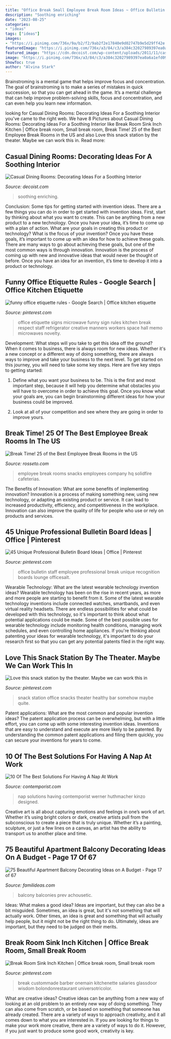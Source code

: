 ```yaml
---
title: "Office Break Small Employee Break Room Ideas ~ Office Bulletin Staff Employee Professional Break Unique Recognition Boards Lounge Officesalt"
description: "Soothing enriching"
date: "2023-08-25"
categories:
- "ideas"
tags: ["ideas"]
images:
- "https://i.pinimg.com/736x/9a/b2/f2/9ab2f2e17840e9d02747b9e5d29ff42e.jpg?b=t"
featuredImage: "https://i.pinimg.com/736x/a3/84/c3/a384c32027989397ea0a6a1efd09c685.jpg"
featured_image: "https://cdn.decoist.com/wp-content/uploads/2011/11/casual-soothing-dining-room.jpg"
image: "https://i.pinimg.com/736x/a3/84/c3/a384c32027989397ea0a6a1efd09c685.jpg"
ShowToc: true
author: "Alvina Stark"
---
```



Brainstroming is a mental game that helps improve focus and concentration. The goal of brainstroming is to make a series of mistakes in quick succession, so that you can get ahead in the game. It’s a mental challenge that can help improve problem-solving skills, focus and concentration, and can even help you learn new information.

	

		
looking for Casual Dining Rooms: Decorating Ideas For a Soothing Interior you've came to the right web. We have 8 Pictures about Casual Dining Rooms: Decorating Ideas For a Soothing Interior like Break Room Sink Inch Kitchen | Office break room, Small break room, Break Time! 25 of the Best Employee Break Rooms in the US and also Love this snack station by the theater. Maybe we can work this in. Read more:
		
    
## Casual Dining Rooms: Decorating Ideas For A Soothing Interior

<img loading=lazy src="https://cdn.decoist.com/wp-content/uploads/2011/11/casual-soothing-dining-room.jpg" onerror="this.onerror=null;this.src='https://tse2.mm.bing.net/th?id=OIP.GJOsVBOzrahmc_7B1AIMXAHaJ4&amp;pid=15.1';" alt="Casual Dining Rooms: Decorating Ideas For a Soothing Interior">

_Source: decoist.com_

>soothing enriching. 

	

Conclusion: Some tips for getting started with invention ideas.
There are a few things you can do in order to get started with invention ideas. First, start by thinking about what you want to create. This can be anything from a new product to a new technology. Once you have your idea, it’s time to come up with a plan of action. What are your goals in creating this product or technology? What is the focus of your invention? Once you have these goals, it’s important to come up with an idea for how to achieve these goals. There are many ways to go about achieving these goals, but one of the most common ways is through innovation. Innovation is the process of coming up with new and innovative ideas that would never be thought of before. Once you have an idea for an invention, it’s time to develop it into a product or technology.

    
## Funny Office Etiquette Rules - Google Search | Office Kitchen Etiquette

<img loading=lazy src="https://i.pinimg.com/736x/89/8f/f2/898ff20bf20fd531069e262b9ae85141--funny-office-office-signs.jpg" onerror="this.onerror=null;this.src='https://tse4.mm.bing.net/th?id=OIP.lACUIHyzahv9X4vidiPXwwAAAA&amp;pid=15.1';" alt="funny office etiquette rules - Google Search | Office kitchen etiquette">

_Source: pinterest.com_

>office etiquette signs microwave funny sign rules kitchen break respect staff refrigerator creative manners workers space hall memo microwaves novelty. 

	

Development: What steps will you take to get this idea off the ground?
When it comes to business, there is always room for new ideas. Whether it's a new concept or a different way of doing something, there are always ways to improve and take your business to the next level. To get started on this journey, you will need to take some key steps. Here are five key steps to getting started:
1. Define what you want your business to be. This is the first and most important step, because it will help you determine what obstacles you will have to overcome in order to achieve this goal. Once you know what your goals are, you can begin brainstorming different ideas for how your business could be improved.

2. Look at all of your competition and see where they are going in order to improve yours.

    
## Break Time! 25 Of The Best Employee Break Rooms In The US

<img loading=lazy src="https://www.rosseto.com/wp-content/uploads/2016/07/Pinterest-HQ-1024x1024.jpeg" onerror="this.onerror=null;this.src='https://tse1.mm.bing.net/th?id=OIP.t_6OH5XbXrf-pIXQ9hhTmAHaHa&amp;pid=15.1';" alt="Break Time! 25 of the Best Employee Break Rooms in the US">

_Source: rosseto.com_

>employee break rooms snacks employees company hq solidfire cafeterias. 

	

The Benefits of Innovation: What are some benefits of implementing innovation?
Innovation is a process of making something new, using new technology, or adapting an existing product or service. It can lead to increased productivity, efficiency, and competitiveness in the workplace. Innovation can also improve the quality of life for people who use or rely on products and services.

    
## 45 Unique Professional Bulletin Board Ideas | Office | Pinterest

<img loading=lazy src="https://i.pinimg.com/736x/9a/b2/f2/9ab2f2e17840e9d02747b9e5d29ff42e.jpg?b=t" onerror="this.onerror=null;this.src='https://tse1.mm.bing.net/th?id=OIP.2R6--mwY6jIHKV_UXkSLjAHaFA&amp;pid=15.1';" alt="45 Unique Professional Bulletin Board Ideas | Office | Pinterest">

_Source: pinterest.com_

>office bulletin staff employee professional break unique recognition boards lounge officesalt. 

	

Wearable Technology: What are the latest wearable technology invention ideas?
Wearable technology has been on the rise in recent years, as more and more people are starting to benefit from it. Some of the latest wearable technology inventions include connected watches, smartbands, and even virtual reality headsets. There are endless possibilities for what could be developed with this technology, so it's important to think about what potential applications could be made. Some of the best possible uses for wearable technology include monitoring health conditions, managing work schedules, and even controlling home appliances. If you're thinking about patenting your ideas for wearable technology, it's important to do your research first so that you can get any potential patents filed in the right way.

    
## Love This Snack Station By The Theater. Maybe We Can Work This In

<img loading=lazy src="https://i.pinimg.com/736x/ba/13/46/ba134683def1d9dba619082f6b90b6fe--snack-station-snacks.jpg" onerror="this.onerror=null;this.src='https://tse3.mm.bing.net/th?id=OIP.aemoCPCj9kznjaloxfGKvwHaJ3&amp;pid=15.1';" alt="Love this snack station by the theater. Maybe we can work this in">

_Source: pinterest.com_

>snack station office snacks theater healthy bar somehow maybe quite. 

	

Patent applications: What are the most common and popular invention ideas?
The patent application process can be overwhelming, but with a little effort, you can come up with some interesting invention ideas. Inventions that are easy to understand and execute are more likely to be patented. By understanding the common patent applications and filing them quickly, you can secure your inventions for years to come.

    
## 10 Of The Best Solutions For Having A Nap At Work

<img loading=lazy src="https://www.contemporist.com/wp-content/uploads/2016/05/nap-at-work_110516_03-800x539.jpg" onerror="this.onerror=null;this.src='https://tse3.mm.bing.net/th?id=OIP.6uliIM0JJwUBEkVUoEvgCgHaE_&amp;pid=15.1';" alt="10 Of The Best Solutions For Having A Nap At Work">

_Source: contemporist.com_

>nap solutions having contemporist werner huthmacher kinzo designed. 

	

Creative art is all about capturing emotions and feelings in one’s work of art. Whether it’s using bright colors or dark, creative artists pull from the subconscious to create a piece that is truly unique. Whether it’s a painting, sculpture, or just a few lines on a canvas, an artist has the ability to transport us to another place and time.

    
## 75 Beautiful Apartment Balcony Decorating Ideas On A Budget - Page 17 Of 67

<img loading=lazy src="https://familideas.com/wp-content/uploads/2018/11/75-Beautiful-Apartment-Balcony-Decorating-Ideas-on-A-Budget-78.jpg" onerror="this.onerror=null;this.src='https://tse1.mm.bing.net/th?id=OIP.huHpUexfrh96mV203E97RgHaKX&amp;pid=15.1';" alt="75 Beautiful Apartment Balcony Decorating Ideas on A Budget - Page 17 of 67">

_Source: familideas.com_

>balcony balconies prev achousetic. 

	

Ideas: What makes a good idea?
Ideas are important, but they can also be a bit misguided. Sometimes, an idea is great, but it's not something that will actually work. Other times, an idea is great and something that will actually help people, but it might not be the right thing to do. Ultimately, ideas are important, but they need to be judged on their merits.

    
## Break Room Sink Inch Kitchen | Office Break Room, Small Break Room

<img loading=lazy src="https://i.pinimg.com/736x/a3/84/c3/a384c32027989397ea0a6a1efd09c685.jpg" onerror="this.onerror=null;this.src='https://tse4.mm.bing.net/th?id=OIP.s5Oyf68_7f0RMCGcOVTwugHaLH&amp;pid=15.1';" alt="Break Room Sink Inch Kitchen | Office break room, Small break room">

_Source: pinterest.com_

>break custommade barber onemain kitchenette salaries glassdoor wisdom bolondonrestaurant universotricolor. 

	

What are creative ideas?
Creative ideas can be anything from a new way of looking at an old problem to an entirely new way of doing something. They can also come from scratch, or be based on something that someone has already created. There are a variety of ways to approach creativity, and it all comes down to what you are interested in. If you are looking for things to make your work more creative, there are a variety of ways to do it. However, if you just want to produce some good work, creativity is key.

